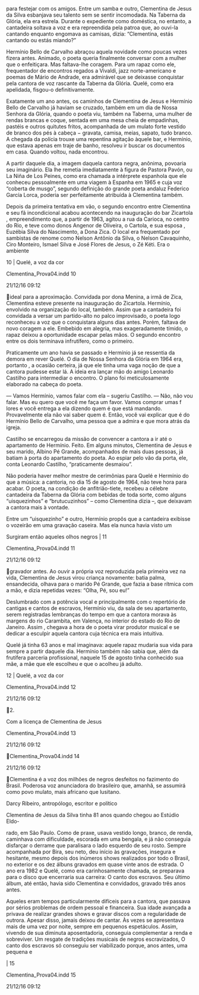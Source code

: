 para festejar com os amigos. Entre um samba e outro, Clementina de Jesus da 
Silva esbanjava seu talento sem se sentir incomodada. Na Taberna da Glória, 
ela era estrela. Durante o expediente como doméstica, no entanto, a cantadeira 
soltava a voz e era repreendida pela patroa que, ao ouvi-la cantando enquanto 
engomava as camisas, dizia: “Clementina, estás cantando ou estás miando?”

Hermínio Bello de Carvalho abraçou aquela novidade como poucas vezes 
fizera antes. Animado, o poeta queria finalmente conversar com a mulher que 
o enfeitiçara. Mas faltava-lhe coragem. Para um rapaz como ele, frequentador 
de encontros regados a Vivaldi, jazz norte-americano e poemas de Mário de 
Andrade, era admirável que se deixasse conquistar pela cantora de voz rascante 
da Taberna da Glória. Quelé, como era apelidada, fisgou-o definitivamente.

Exatamente um ano antes, os caminhos de Clementina de Jesus e Hermínio
 Bello de Carvalho já haviam se cruzado, também em um dia de Nossa 
Senhora da Glória, quando o poeta viu, também na Taberna, uma mulher de 
rendas brancas e coque, sentada em uma mesa cheia de empadinhas, pastéis 
e outros quitutes fritos, acompanhada de um mulato forte vestido de branco 
dos pés à cabeça − gravata, camisa, meias, sapato, tudo branco. A chegada 
da polícia trouxe uma repentina agitação àquele bar, e Hermínio, que estava 
apenas em traje de banho, resolveu ir buscar os documentos em casa. Quando 
voltou, nada encontrou.

A partir daquele dia, a imagem daquela cantora negra, anônima, povoaria 
seu imaginário. Ela lhe remetia imediatamente à figura de Pastora Pavón, 
ou La Niña de Los Peines, como era chamada a intérprete espanhola que 
ele conheceu pessoalmente em uma viagem à Espanha em 1965 e cuja voz 
“coberta de musgo”, segundo definição do grande poeta andaluz Federico 
García Lorca, poderia ser perfeitamente atribuída à Clementina também.

Depois da primeira tentativa em vão, o segundo encontro entre Clementina
 e seu fã incondicional acabou acontecendo na inauguração do bar Zicartola
, empreendimento que, a partir de 1963, agitou a rua da Carioca, no 
centro do Rio, e teve como donos Angenor de Oliveira, o Cartola, e sua esposa
, Euzébia Silva do Nascimento, a Dona Zica. O local era frequentado por 
sambistas de renome como Nelson Antônio da Silva, o Nelson Cavaquinho, 
Ciro Monteiro, Ismael Silva e José Flores de Jesus, o Zé Kéti. Era o ambiente 

10  |  Quelé, a voz da cor

Clementina_Prova04.indd   10

21/12/16   09:12

ideal para a aproximação. Convidada por dona Menina, a irmã de Zica, Clementina
 esteve presente na inauguração do Zicartola. Hermínio, envolvido 
na organização do local, também. Assim que a cantadeira foi convidada a 
versar um partido-alto no palco improvisado, o poeta logo reconheceu a voz 
que o conquistara alguns dias antes. Porém, faltava de novo coragem a ele. 
Embebido em alegria, mas exageradamente tímido, o rapaz deixou a oportunidade
 escapar pelas mãos. O segundo encontro entre os dois terminava 
infrutífero, como o primeiro.

Praticamente um ano havia se passado e Hermínio já se ressentia da demora
 em rever Quelé. O dia de Nossa Senhora da Glória em 1964 era, portanto
, a ocasião certeira, já que ele tinha uma vaga noção de que a cantora 
pudesse estar lá. A ideia era lançar mão do amigo Leonardo Castilho para 
intermediar o encontro. O plano foi meticulosamente elaborado na cabeça 
do poeta.

— Vamos Hermínio, vamos falar com ela – sugeriu Castilho.
—  Não,  não  vou  falar.  Mas  eu  quero  que  você  me  faça  um  favor. 
Vamos comprar umas f lores e você entrega a ela dizendo quem é que 
está mandando. Provavelmente ela não vai saber quem é. Então, você vai 
explicar que é do Hermínio Bello de Carvalho, uma pessoa que a admira 
e que mora atrás da igreja.

Castilho se encarregou da missão de convencer a cantora a ir até o apartamento
 de Hermínio. Feito. Em alguns minutos, Clementina de Jesus e seu 
marido, Albino Pé Grande, acompanhados de mais duas pessoas, já batiam à 
porta do apartamento do poeta. Ao espiar pelo vão da porta, ele, conta Leonardo
 Castilho, “praticamente desmaiou”.

Não poderia haver melhor mestre de cerimônias para Quelé e Hermínio 
do que a música: a cantoria, no dia 15 de agosto de 1964, não teve hora para 
acabar. O poeta, na condição de anfitrião-tiete, recebeu a célebre cantadeira 
da Taberna da Glória com bebidas de toda sorte, como alguns “uisquezinhos” 
e “brutucuzinhos” – como Clementina dizia –, que deixavam a cantora mais 
à vontade.

Entre um “uisquezinho” e outro, Hermínio propôs que a cantadeira exibisse
 o vozeirão em uma gravação caseira. Mas ela nunca havia visto um 

Surgiram então aqueles olhos negros  |  11

Clementina_Prova04.indd   11

21/12/16   09:12

gravador antes. Ao ouvir a própria voz reproduzida pela primeira vez na vida, 
Clementina de Jesus virou criança novamente: batia palma, ensandecida, 
olhava para o marido Pé Grande, que fazia a base rítmica com a mão, e dizia 
repetidas vezes: “Olha, Pé, sou eu!”

Deslumbrado com a potência vocal e principalmente com o repertório 
de cantigas e cantos de escravos, Hermínio viu, da sala de seu apartamento, 
serem registradas lembranças do tempo em que a cantora morava às margens 
do rio Carambita, em Valença, no interior do estado do Rio de Janeiro. Assim
, chegava a hora de o poeta virar produtor musical e se dedicar a esculpir 
aquela cantora cuja técnica era mais intuitiva.

Quelé já tinha 63 anos e mal imaginava: aquele rapaz mudaria sua vida 
para sempre a partir daquele dia. Hermínio também não sabia que, além da 
frutífera parceria profissional, naquele 15 de agosto tinha conhecido sua mãe, 
a mãe que ele escolheu e que o acolheu já adulto.

12  |  Quelé, a voz da cor

Clementina_Prova04.indd   12

21/12/16   09:12

2. 

Com a licença de 
Clementina de Jesus

Clementina_Prova04.indd   13

21/12/16   09:12

Clementina_Prova04.indd   14

21/12/16   09:12

Clementina é a voz dos milhões de negros desfeitos no fazimento 
do Brasil. Poderosa voz anunciadora do brasileiro que, amanhã, 
se  assumirá  como  povo  mulato,  mais  africano  que  lusitano.

Darcy Ribeiro, antropólogo, escritor e político

Clementina de Jesus da Silva tinha 81 anos quando chegou ao Estúdio Eldo-

rado, em São Paulo. Como de praxe, usava vestido longo, branco, de renda, 
caminhava com dificuldade, escorada em uma bengala, e já não conseguia 
disfarçar o derrame que paralisara o lado esquerdo de seu rosto. Sempre 
acompanhada por Bira, seu neto, deu início às gravações, insegura e hesitante, 
mesmo depois dos inúmeros shows realizados por todo o Brasil, no exterior 
e os dez álbuns gravados em quase vinte anos de estrada. O ano era 1982 e 
Quelé, como era carinhosamente chamada, se preparava para o disco que 
encerraria sua carreira: O canto dos escravos. Seu último álbum, até então, 
havia sido Clementina e convidados, gravado três anos antes.

Aqueles eram tempos particularmente difíceis para a cantora, que passava
 por sérios problemas de ordem pessoal e financeira. Sua idade avançada 
a privava de realizar grandes shows e gravar discos com a regularidade de 
outrora. Apesar disso, jamais deixou de cantar. Às vezes se apresentava mais 
de uma vez por noite, sempre em pequenos espetáculos. Assim, vivendo de 
sua diminuta aposentadoria, conseguia complementar a renda e sobreviver.
Um resgate de tradições musicais de negros escravizados, O canto dos 
escravos só conseguiu ser viabilizado porque, anos antes, uma pequena e 

  |  15

Clementina_Prova04.indd   15

21/12/16   09:12

